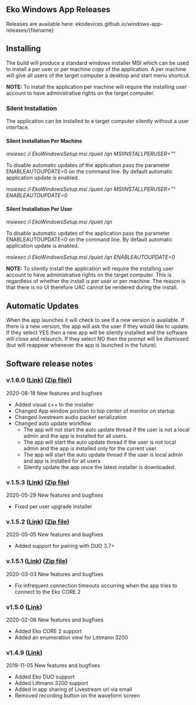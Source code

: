 ## Eko Windows App Releases

Releases are available here: ekodevices.github.io/windows-app-releases/{filename}

## Installing

The build will produce a standard windows installer MSI which can be used to install a per user or per machine copy of the application. A per machine will give all users of the target computer a desktop and start menu shortcut.

**NOTE:**
To install the application per machine will require the installing user account to have administrative rights on the target computer.

### Silent Installation

The application can be installed to a target computer silently without a user interface.

#### Silent Installation Per Machine

_msiexec /i EkoWindowsSetup.msi /quiet /qn MSIINSTALLPERUSER=""_

To disable automatic updates of the application pass the parameter ENABLEAUTOUPDATE=0 on the command line. By default automatic application update is enabled.

_msiexec /i EkoWindowsSetup.msi /quiet /qn MSIINSTALLPERUSER="" ENABLEAUTOUPDATE=0_

#### Silent Installation Per User

_msiexec /i EkoWindowsSetup.msi /quiet /qn_

To disable automatic updates of the application pass the parameter ENABLEAUTOUPDATE=0 on the command line. By default automatic application update is enabled.

_msiexec /i EkoWindowsSetup.msi /quiet /qn ENABLEAUTOUPDATE=0_

**NOTE:**
To silently install the application will require the installing user account to have administrative rights on the target computer. This is regardless of whether the install is per user or per machine. The reason is that there is no UI therefore UAC cannot be rendered during the install.

## Automatic Updates

When the app launches it will check to see if a new version is available.
If there is a new version, the app will ask the user if they would like to update.
If they select YES then a new app will be silently installed and the software will close and relaunch.
If they select NO then the prompt will be dismissed (but will reappear whenever the app is launched in the future).


## Software release notes

### v.1.6.0 (<a href="https://github.com/EkoDevices/windows-app-releases/releases/download/v1.6.0/Eko.Windows.App.Installer.v1.6.0.msi">Link</a>) (<a href="https://github.com/EkoDevices/windows-app-releases/releases/download/v1.6.0/Eko.Windows.App.Installer.v1.6.0.msi.zip">Zip file</a>)]

2020-08-18
New features and bugfixes
* Added visual c++ to the installer
* Changed App window position to top center of monitor on startup
* Changed livestream audio packet serialization
* Changed auto update workflow
  - The app will not start the auto update thread if the user is not a local admin and the app is installed for all users.
  - The app will start the auto update thread if the user is not local admin and the app is installed only for the current user.
  - The app will start the auto update thread if the user is local admin and app is installed for all users
  - Silently update the app once the latest installer is downloaded.


### v.1.5.3 (<a href="https://github.com/EkoDevices/windows-app-releases/releases/download/v1.5.3/Eko.Windows.App.Installer.v1.5.3.msi">Link</a>) (<a href="https://github.com/EkoDevices/windows-app-releases/releases/download/v1.5.3/Eko.Windows.App.Installer.v1.5.3.msi.zip">Zip file</a>)

2020-05-29
New features and bugfixes
* Fixed per user upgrade installer


### v.1.5.2 (<a href="https://ekodevices.github.io/windows-app-releases/Eko%20Windows%20App%20Installer%20v1.5.2.msi">Link</a>) (<a href="https://ekodevices.github.io/windows-app-releases/Eko%20Windows%20App%20Installer%20v1.5.2.msi.zip">Zip file</a>)
2020-05-05
New features and bugfixes
* Added support for pairing with DUO 3.7+

### v.1.5.1 (<a href="https://github.com/EkoDevices/windows-app-releases/releases/download/v1.5.1/Eko.Windows.App.Installer.v1.5.1.msi">Link</a>) (<a href="https://github.com/EkoDevices/windows-app-releases/releases/download/v1.5.1/Eko.Windows.App.Installer.v1.5.1.msi.zip">Zip file</a>)
2020-03-03
New features and bugfixes
* Fix infrequent connection timeouts occurring when the app tries to connect to the Eko CORE 2

### v1.5.0 (<a href="https://github.com/EkoDevices/windows-app-releases/releases/download/v1.5.0/Eko.Windows.App.Installer.v1.5.0.msi">Link</a>)
2020-02-06
New features and bugfixes
* Added Eko CORE 2 support
* Added an enumeration view for Littmann 3200

### v1.4.9 (<a href="https://github.com/EkoDevices/INTERNAL-Eko-Windows-App/releases/download/v1.4.9.3/EkoWindowsSetup.msi">Link</a>)
2019-11-05
New features and bugfixes
* Added Eko DUO support
* Added Littmann 3200 support
* Added in app sharing of Livestream url via email
* Removed recording button on the waveform screen
